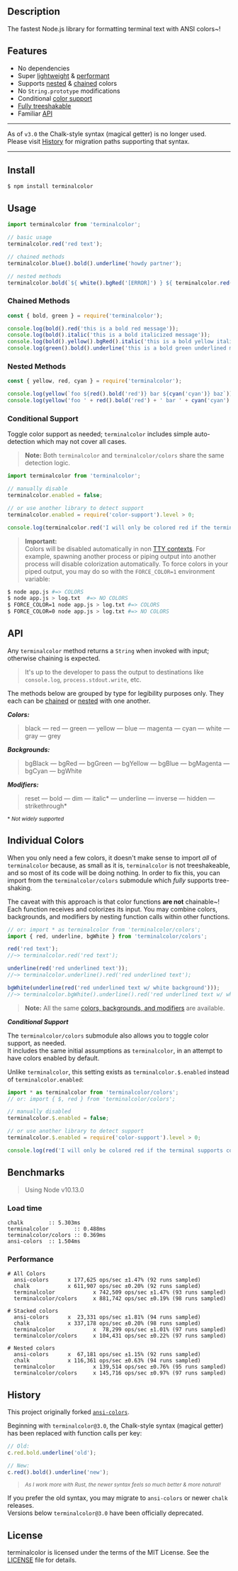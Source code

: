 ## Description
The fastest Node.js library for formatting terminal text with ANSI colors~!

## Features

* No dependencies
* Super [lightweight](#load-time) & [performant](#performance)
* Supports [nested](#nested-methods) & [chained](#chained-methods) colors
* No `String.prototype` modifications
* Conditional [color support](#conditional-support)
* [Fully treeshakable](#individual-colors)
* Familiar [API](#api)

---

As of `v3.0` the Chalk-style syntax (magical getter) is no longer used.<br>Please visit [History](#history) for migration paths supporting that syntax.

---


## Install

```
$ npm install terminalcolor
```


## Usage

```js
import terminalcolor from 'terminalcolor';

// basic usage
terminalcolor.red('red text');

// chained methods
terminalcolor.blue().bold().underline('howdy partner');

// nested methods
terminalcolor.bold(`${ white().bgRed('[ERROR]') } ${ terminalcolor.red().italic('Something happened')}`);
```

### Chained Methods

```js
const { bold, green } = require('terminalcolor');

console.log(bold().red('this is a bold red message'));
console.log(bold().italic('this is a bold italicized message'));
console.log(bold().yellow().bgRed().italic('this is a bold yellow italicized message'));
console.log(green().bold().underline('this is a bold green underlined message'));
```

### Nested Methods

```js
const { yellow, red, cyan } = require('terminalcolor');

console.log(yellow(`foo ${red().bold('red')} bar ${cyan('cyan')} baz`));
console.log(yellow('foo ' + red().bold('red') + ' bar ' + cyan('cyan') + ' baz'));
```


### Conditional Support

Toggle color support as needed; `terminalcolor` includes simple auto-detection which may not cover all cases.

> **Note:** Both `terminalcolor` and `terminalcolor/colors` share the same detection logic.

```js
import terminalcolor from 'terminalcolor';

// manually disable
terminalcolor.enabled = false;

// or use another library to detect support
terminalcolor.enabled = require('color-support').level > 0;

console.log(terminalcolor.red('I will only be colored red if the terminal supports colors'));
```

> **Important:** <br>Colors will be disabled automatically in non [TTY contexts](https://nodejs.org/api/process.html#process_a_note_on_process_i_o). For example, spawning another process or piping output into another process will disable colorization automatically. To force colors in your piped output, you may do so with the `FORCE_COLOR=1` environment variable:

```sh
$ node app.js #=> COLORS
$ node app.js > log.txt  #=> NO COLORS
$ FORCE_COLOR=1 node app.js > log.txt #=> COLORS
$ FORCE_COLOR=0 node app.js > log.txt #=> NO COLORS
```

## API

Any `terminalcolor` method returns a `String` when invoked with input; otherwise chaining is expected.

> It's up to the developer to pass the output to destinations like `console.log`, `process.stdout.write`, etc.

The methods below are grouped by type for legibility purposes only. They each can be [chained](#chained-methods) or [nested](#nested-methods) with one another.

***Colors:***
> black &mdash; red &mdash; green &mdash; yellow &mdash; blue &mdash; magenta &mdash; cyan &mdash; white &mdash; gray &mdash; grey

***Backgrounds:***
> bgBlack &mdash; bgRed &mdash; bgGreen &mdash; bgYellow &mdash; bgBlue &mdash; bgMagenta &mdash; bgCyan &mdash; bgWhite

***Modifiers:***
> reset &mdash; bold &mdash; dim &mdash; italic* &mdash; underline &mdash; inverse &mdash; hidden &mdash; strikethrough*

<sup>* <em>Not widely supported</em></sup>


## Individual Colors

When you only need a few colors, it doesn't make sense to import _all_ of `terminalcolor` because, as small as it is, `terminalcolor` is not treeshakeable, and so most of its code will be doing nothing. In order to fix this, you can import from the `terminalcolor/colors` submodule which _fully_ supports tree-shaking.

The caveat with this approach is that color functions **are not** chainable~!<br>Each function receives and colorizes its input. You may combine colors, backgrounds, and modifiers by nesting function calls within other functions.

```js
// or: import * as terminalcolor from 'terminalcolor/colors';
import { red, underline, bgWhite } from 'terminalcolor/colors';

red('red text');
//~> terminalcolor.red('red text');

underline(red('red underlined text'));
//~> terminalcolor.underline().red('red underlined text');

bgWhite(underline(red('red underlined text w/ white background')));
//~> terminalcolor.bgWhite().underline().red('red underlined text w/ white background');
```

> **Note:** All the same [colors, backgrounds, and modifiers](#api) are available.

***Conditional Support***

The `terminalcolor/colors` submodule also allows you to toggle color support, as needed.<br>
It includes the same initial assumptions as `terminalcolor`, in an attempt to have colors enabled by default.

Unlike `terminalcolor`, this setting exists as `terminalcolor.$.enabled` instead of `terminalcolor.enabled`:

```js
import * as terminalcolor from 'terminalcolor/colors';
// or: import { $, red } from 'terminalcolor/colors';

// manually disabled
terminalcolor.$.enabled = false;

// or use another library to detect support
terminalcolor.$.enabled = require('color-support').level > 0;

console.log(red('I will only be colored red if the terminal supports colors'));
```


## Benchmarks

> Using Node v10.13.0

### Load time

```
chalk        :: 5.303ms
terminalcolor        :: 0.488ms
terminalcolor/colors :: 0.369ms
ansi-colors  :: 1.504ms
```

### Performance

```
# All Colors
  ansi-colors      x 177,625 ops/sec ±1.47% (92 runs sampled)
  chalk            x 611,907 ops/sec ±0.20% (92 runs sampled)
  terminalcolor            x 742,509 ops/sec ±1.47% (93 runs sampled)
  terminalcolor/colors     x 881,742 ops/sec ±0.19% (98 runs sampled)

# Stacked colors
  ansi-colors      x  23,331 ops/sec ±1.81% (94 runs sampled)
  chalk            x 337,178 ops/sec ±0.20% (98 runs sampled)
  terminalcolor            x  78,299 ops/sec ±1.01% (97 runs sampled)
  terminalcolor/colors     x 104,431 ops/sec ±0.22% (97 runs sampled)

# Nested colors
  ansi-colors      x  67,181 ops/sec ±1.15% (92 runs sampled)
  chalk            x 116,361 ops/sec ±0.63% (94 runs sampled)
  terminalcolor            x 139,514 ops/sec ±0.76% (95 runs sampled)
  terminalcolor/colors     x 145,716 ops/sec ±0.97% (97 runs sampled)
```


## History

This project originally forked [`ansi-colors`](https://github.com/doowb/ansi-colors).

Beginning with `terminalcolor@3.0`, the Chalk-style syntax (magical getter) has been replaced with function calls per key:

```js
// Old:
c.red.bold.underline('old');

// New:
c.red().bold().underline('new');
```
> <sup><em>As I work more with Rust, the newer syntax feels so much better & more natural!</em></sup>

If you prefer the old syntax, you may migrate to `ansi-colors` or newer `chalk` releases.<br>Versions below `terminalcolor@3.0` have been officially deprecated.


## License

terminalcolor is licensed under the terms of the MIT License. See the [LICENSE](LICENSE) file for details.